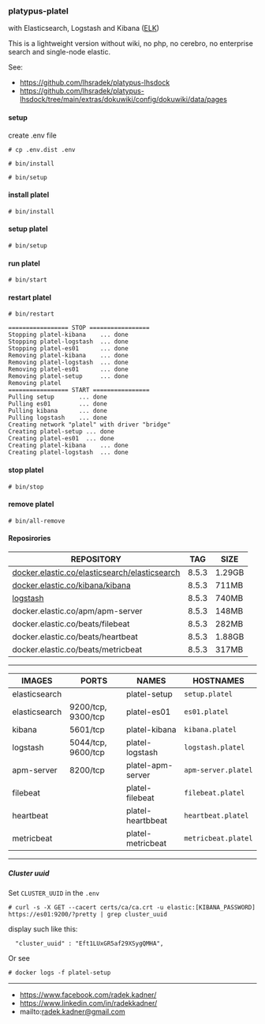 ### platypus-platel

with Elasticsearch, Logstash and Kibana ([ELK](https://www.elastic.co/))

This is a lightweight version without wiki, no php, no cerebro, no enterprise search and single-node elastic.

See:
* https://github.com/lhsradek/platypus-lhsdock
* https://github.com/lhsradek/platypus-lhsdock/tree/main/extras/dokuwiki/config/dokuwiki/data/pages

#### setup
create .env file

```# cp .env.dist .env```

```# bin/install```

```# bin/setup```


#### install platel
```# bin/install```

#### setup platel
```# bin/setup```

#### run platel
```# bin/start```

#### restart platel
```# bin/restart```

```
================= STOP =================
Stopping platel-kibana    ... done
Stopping platel-logstash  ... done
Stopping platel-es01      ... done
Removing platel-kibana    ... done
Removing platel-logstash  ... done
Removing platel-es01      ... done
Removing platel-setup     ... done
Removing platel
================= START ================
Pulling setup       ... done
Pulling es01        ... done
Pulling kibana      ... done
Pulling logstash    ... done
Creating network "platel" with driver "bridge"
Creating platel-setup ... done
Creating platel-es01  ... done
Creating platel-kibana    ... done
Creating platel-logstash  ... done
```

#### stop platel
```# bin/stop```

#### remove platel
```# bin/all-remove```

#### Reposirories

| REPOSITORY                                            |  TAG       | SIZE        |
| ----------------------------------------------------- | ---------- | ----------- |
| [docker.elastic.co/elasticsearch/elasticsearch](https://hub.docker.com/_/elasticsearch) | 8.5.3      | 1.29GB      |
| [docker.elastic.co/kibana/kibana](https://hub.docker.com/_/kibana) | 8.5.3       | 711MB       |
| [logstash](https://hub.docker.com/_/logstash)         | 8.5.3      | 740MB       |
| docker.elastic.co/apm/apm-server                      | 8.5.3      | 148MB       |
| docker.elastic.co/beats/filebeat                      | 8.5.3      | 282MB       |
| docker.elastic.co/beats/heartbeat                     | 8.5.3      | 1.88GB      |
| docker.elastic.co/beats/metricbeat                    | 8.5.3      | 317MB       |

-----

| IMAGES               | PORTS                  | NAMES              | HOSTNAMES                            |  
| -------------------- | ---------------------- | ------------------ | ------------------------------------ |
| elasticsearch        |                        | platel-setup       | ```setup.platel```                   |
| elasticsearch        | 9200/tcp, 9300/tcp     | platel-es01        | ```es01.platel```                    |
| kibana               | 5601/tcp               | platel-kibana      | ```kibana.platel```                  |
| logstash             | 5044/tcp, 9600/tcp     | platel-logstash    | ```logstash.platel```                |
| apm-server           | 8200/tcp               | platel-apm-server  | ```apm-server.platel```              |
| filebeat             |                        | platel-filebeat    | ```filebeat.platel```                |
| heartbeat            |                        | platel-heartbbeat  | ```heartbeat.platel```               |
| metricbeat           |                        | platel-metricbeat  | ```metricbeat.platel```              |


-----

##### Cluster uuid

Set ```CLUSTER_UUID```  in the ```.env```

```
# curl -s -X GET --cacert certs/ca/ca.crt -u elastic:[KIBANA_PASSWORD] https://es01:9200/?pretty | grep cluster_uuid
```

display such like this:
```
  "cluster_uuid" : "Eft1LUxGR5af29XSygQMHA",
```

Or see
```
# docker logs -f platel-setup
```
-----

* https://www.facebook.com/radek.kadner/
* https://www.linkedin.com/in/radekkadner/
* mailto:radek.kadner@gmail.com
